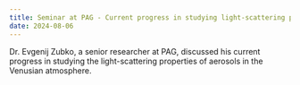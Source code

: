 ```yaml
---
title: Seminar at PAG - Current progress in studying light-scattering properties of aerosols in the atmosphere of Venus
date: 2024-08-06
---
```


Dr. Evgenij Zubko, a senior researcher at PAG, discussed his current progress in studying the light-scattering properties of aerosols in the Venusian atmosphere.